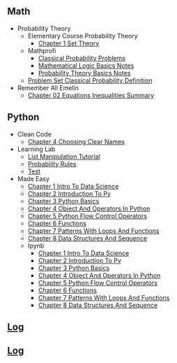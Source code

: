 
## Math
  * Probability Theory
    * Elementary Course Probability Theory
      * [Chapter 1 Set Theory](Math/probability_theory/elementary_course_probability_theory/chapter_1_set_theory.ipynb)
    * Mathprofi
      * [Classical Probability Problems](Math/probability_theory/mathprofi/classical_probability_problems.ipynb)
      * [Mathematical Logic Basics Notes](Math/probability_theory/mathprofi/mathematical_logic_basics_notes.ipynb)
      * [Probability Theory Basics Notes](Math/probability_theory/mathprofi/probability_theory_basics_notes.ipynb)
    * [Problem Set Classical Probability Definition](Math/probability_theory/problem_set_classical_probability_definition.ipynb)
  * Remember All Emelin
    * [Chapter 02 Equations Inequalities Summary](Math/remember_all_emelin/chapter_02_equations_inequalities_summary.ipynb)

## Python
  * Clean Code
    * [Chapter 4 Choosing Clear Names](Python/clean_code/chapter_4_choosing_clear_names.ipynb)
  * Learning Lab
    * [List Manipulation Tutorial](Python/learning_lab/list_manipulation_tutorial.py)
    * [Probability Rules](Python/learning_lab/probability_rules.py)
    * [Test](Python/learning_lab/test.py)
  * Made Easy
    * [Chapter 1 Intro To Data Science](Python/made_easy/chapter_1_intro_to_data_science.py)
    * [Chapter 2 Introduction To Py](Python/made_easy/chapter_2_introduction_to_py.py)
    * [Chapter 3 Python Basics](Python/made_easy/chapter_3_python_basics.py)
    * [Chapter 4 Object And Operators In Python](Python/made_easy/chapter_4_object_and_operators_in_python.py)
    * [Chapter 5 Python Flow Control Operators](Python/made_easy/chapter_5_python_flow_control_operators.py)
    * [Chapter 6 Functions](Python/made_easy/chapter_6_functions.py)
    * [Chapter 7 Patterns With Loops And Functions](Python/made_easy/chapter_7_patterns_with_loops_and_functions.py)
    * [Chapter 8 Data Structures And Sequence](Python/made_easy/chapter_8_data_structures_and_sequence.py)
    * Ipynb
      * [Chapter 1 Intro To Data Science](Python/made_easy/ipynb/chapter_1_intro_to_data_science.ipynb)
      * [Chapter 2 Introduction To Py](Python/made_easy/ipynb/chapter_2_introduction_to_py.ipynb)
      * [Chapter 3 Python Basics](Python/made_easy/ipynb/chapter_3_python_basics.ipynb)
      * [Chapter 4 Object And Operators In Python](Python/made_easy/ipynb/chapter_4_object_and_operators_in_python.ipynb)
      * [Chapter 5 Python Flow Control Operators](Python/made_easy/ipynb/chapter_5_python_flow_control_operators.ipynb)
      * [Chapter 6 Functions](Python/made_easy/ipynb/chapter_6_functions.ipynb)
      * [Chapter 7 Patterns With Loops And Functions](Python/made_easy/ipynb/chapter_7_patterns_with_loops_and_functions.ipynb)
      * [Chapter 8 Data Structures And Sequence](Python/made_easy/ipynb/chapter_8_data_structures_and_sequence.ipynb)

## [Log](/log.ipynb)

## [Log](/log.py)
